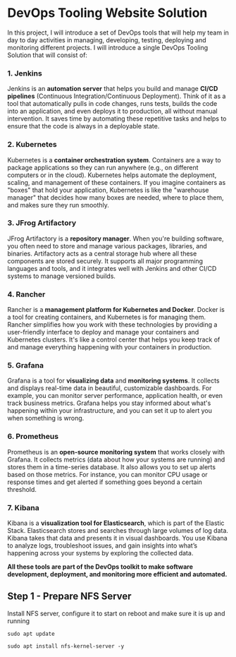 # DevOps Tooling Website Solution

In this project, I will introduce a set of DevOps tools that will help my team in day to day activities in managing, developing, testing, deploying and monitoring different projects. I will introduce a single DevOps Tooling Solution that will consist of:

### 1. **Jenkins**
Jenkins is an **automation server** that helps you build and manage **CI/CD pipelines** (Continuous Integration/Continuous Deployment). Think of it as a tool that automatically pulls in code changes, runs tests, builds the code into an application, and even deploys it to production, all without manual intervention. It saves time by automating these repetitive tasks and helps to ensure that the code is always in a deployable state.

### 2. **Kubernetes**
Kubernetes is a **container orchestration system**. Containers are a way to package applications so they can run anywhere (e.g., on different computers or in the cloud). Kubernetes helps automate the deployment, scaling, and management of these containers. If you imagine containers as "boxes" that hold your application, Kubernetes is like the "warehouse manager" that decides how many boxes are needed, where to place them, and makes sure they run smoothly.

### 3. **JFrog Artifactory**
JFrog Artifactory is a **repository manager**. When you're building software, you often need to store and manage various packages, libraries, and binaries. Artifactory acts as a central storage hub where all these components are stored securely. It supports all major programming languages and tools, and it integrates well with Jenkins and other CI/CD systems to manage versioned builds.

### 4. **Rancher**
Rancher is a **management platform for Kubernetes and Docker**. Docker is a tool for creating containers, and Kubernetes is for managing them. Rancher simplifies how you work with these technologies by providing a user-friendly interface to deploy and manage your containers and Kubernetes clusters. It's like a control center that helps you keep track of and manage everything happening with your containers in production.

### 5. **Grafana**
Grafana is a tool for **visualizing data** and **monitoring systems**. It collects and displays real-time data in beautiful, customizable dashboards. For example, you can monitor server performance, application health, or even track business metrics. Grafana helps you stay informed about what's happening within your infrastructure, and you can set it up to alert you when something is wrong.

### 6. **Prometheus**
Prometheus is an **open-source monitoring system** that works closely with Grafana. It collects metrics (data about how your systems are running) and stores them in a time-series database. It also allows you to set up alerts based on those metrics. For instance, you can monitor CPU usage or response times and get alerted if something goes beyond a certain threshold.

### 7. **Kibana**
Kibana is a **visualization tool for Elasticsearch**, which is part of the Elastic Stack. Elasticsearch stores and searches through large volumes of log data. Kibana takes that data and presents it in visual dashboards. You use Kibana to analyze logs, troubleshoot issues, and gain insights into what’s happening across your systems by exploring the collected data.

**All these tools are part of the DevOps toolkit to make software development, deployment, and monitoring more efficient and automated.**

## Step 1 - Prepare NFS Server

Install NFS server, configure it to start on reboot and make sure it is up and running

```
sudo apt update
```

```
sudo apt install nfs-kernel-server -y
```


